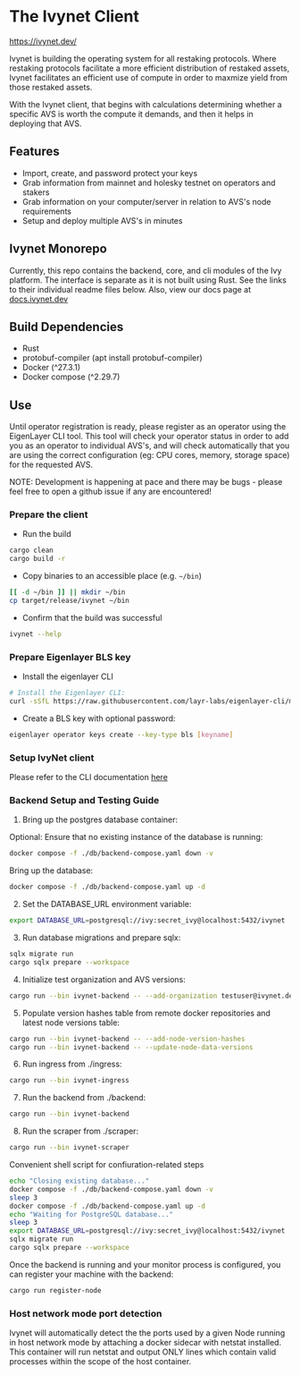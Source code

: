 # The Ivynet Client

<https://ivynet.dev/>

Ivynet is building the operating system for all restaking protocols. Where restaking protocols facilitate a more efficient distribution of restaked assets, Ivynet facilitates an efficient use of compute in order to maxmize yield from those restaked assets.

With the Ivynet client, that begins with calculations determining whether a specific AVS is worth the compute it demands, and then it helps in deploying that AVS.

## Features

- Import, create, and password protect your keys
- Grab information from mainnet and holesky testnet on operators and stakers
- Grab information on your computer/server in relation to AVS's node requirements
- Setup and deploy multiple AVS's in minutes
<!-- - Register as an operator on EigenLayer (Soon) -->


## Ivynet Monorepo

Currently, this repo contains the backend, core, and cli modules of the Ivy platform. The interface is separate as it is not built using Rust. See the links to their individual readme files below. Also, view our docs page at [docs.ivynet.dev](https://docs.ivynet.dev/)

## Build Dependencies

- Rust
- protobuf-compiler (apt install protobuf-compiler)
- Docker (^27.3.1)
- Docker compose (^2.29.7)

## Use

Until operator registration is ready, please register as an operator using the EigenLayer CLI tool. This tool will check your operator status in order to add you as an operator to individual AVS's, and will check automatically that you are using the correct configuration (eg: CPU cores, memory, storage space) for the requested AVS.

NOTE: Development is happening at pace and there may be bugs - please feel free to open a github issue if any are encountered!

### Prepare the client

- Run the build

```sh
cargo clean
cargo build -r
```

- Copy binaries to an accessible place (e.g. `~/bin`)

```sh
[[ -d ~/bin ]] || mkdir ~/bin
cp target/release/ivynet ~/bin
```

- Confirm that the build was successful

```sh
ivynet --help
```

### Prepare Eigenlayer BLS key

- Install the eigenlayer CLI

```sh
# Install the Eigenlayer CLI:
curl -sSfL https://raw.githubusercontent.com/layr-labs/eigenlayer-cli/master/scripts/install.sh | sh -s
```

- Create a BLS key with optional password:

```sh
eigenlayer operator keys create --key-type bls [keyname]
```

### Setup IvyNet client

Please refer to the CLI documentation [here](./cli/README.md)



### Backend Setup and Testing Guide

1. Bring up the postgres database container:

Optional: Ensure that no existing instance of the database is running:

```sh
docker compose -f ./db/backend-compose.yaml down -v
```

Bring up the database:

```sh
docker compose -f ./db/backend-compose.yaml up -d
```

2. Set the DATABASE_URL environment variable:

```sh
export DATABASE_URL=postgresql://ivy:secret_ivy@localhost:5432/ivynet
```

3. Run database migrations and prepare sqlx:

```sh
sqlx migrate run
cargo sqlx prepare --workspace
```

4. Initialize test organization and AVS versions:

```sh
cargo run --bin ivynet-backend -- --add-organization testuser@ivynet.dev:test1234/testorg
```

5. Populate version hashes table from remote docker repositories and latest node versions table:

```sh
cargo run --bin ivynet-backend -- --add-node-version-hashes
cargo run --bin ivynet-backend -- --update-node-data-versions
```

6. Run ingress from ./ingress:
```sh
cargo run --bin ivynet-ingress
```

7. Run the backend from ./backend:
```sh
cargo run --bin ivynet-backend
```

8. Run the scraper from ./scraper:

```sh
cargo run --bin ivynet-scraper
```

Convenient shell script for confiuration-related steps

```sh
echo "Closing existing database..."
docker compose -f ./db/backend-compose.yaml down -v
sleep 3
docker compose -f ./db/backend-compose.yaml up -d
echo "Waiting for PostgreSQL database..."
sleep 3
export DATABASE_URL=postgresql://ivy:secret_ivy@localhost:5432/ivynet
sqlx migrate run
cargo sqlx prepare --workspace
```

Once the backend is running and your monitor process is configured, you can register your machine with the backend:

```sh
cargo run register-node
```

### Host network mode port detection

Ivynet will automatically detect the the ports used by a given Node running in host network mode by attaching a docker sidecar with netstat installed. This container will run netstat and output ONLY lines which contain valid processes within the scope of the host container.
